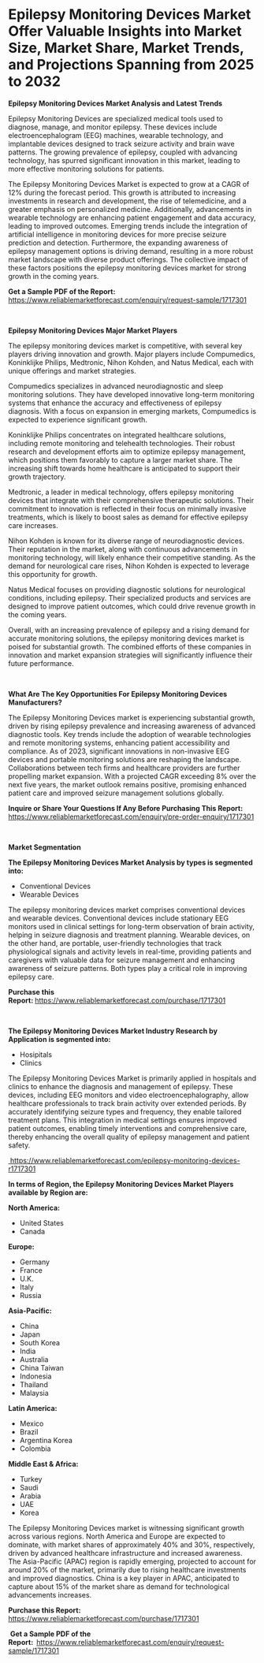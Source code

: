 <p><h1>Epilepsy Monitoring Devices Market Offer Valuable Insights into Market Size, Market Share, Market Trends, and Projections Spanning from 2025 to 2032</h1></p><p><strong>Epilepsy Monitoring Devices Market Analysis and Latest Trends</strong></p>
<p><p>Epilepsy Monitoring Devices are specialized medical tools used to diagnose, manage, and monitor epilepsy. These devices include electroencephalogram (EEG) machines, wearable technology, and implantable devices designed to track seizure activity and brain wave patterns. The growing prevalence of epilepsy, coupled with advancing technology, has spurred significant innovation in this market, leading to more effective monitoring solutions for patients.</p><p>The Epilepsy Monitoring Devices Market is expected to grow at a CAGR of 12% during the forecast period. This growth is attributed to increasing investments in research and development, the rise of telemedicine, and a greater emphasis on personalized medicine. Additionally, advancements in wearable technology are enhancing patient engagement and data accuracy, leading to improved outcomes. Emerging trends include the integration of artificial intelligence in monitoring devices for more precise seizure prediction and detection. Furthermore, the expanding awareness of epilepsy management options is driving demand, resulting in a more robust market landscape with diverse product offerings. The collective impact of these factors positions the epilepsy monitoring devices market for strong growth in the coming years.</p></p>
<p><strong>Get a Sample PDF of the Report:&nbsp;</strong> <a href="https://www.reliablemarketforecast.com/enquiry/request-sample/1717301?utm_campaign=2753&utm_medium=2&utm_source=Github&utm_content=ia&utm_term=13042025&utm_id=epilepsy-monitoring-devices">https://www.reliablemarketforecast.com/enquiry/request-sample/1717301</a></p>
<p>&nbsp;</p>
<p><strong>Epilepsy Monitoring Devices Major Market Players</strong></p>
<p><p>The epilepsy monitoring devices market is competitive, with several key players driving innovation and growth. Major players include Compumedics, Koninklijke Philips, Medtronic, Nihon Kohden, and Natus Medical, each with unique offerings and market strategies.</p><p>Compumedics specializes in advanced neurodiagnostic and sleep monitoring solutions. They have developed innovative long-term monitoring systems that enhance the accuracy and effectiveness of epilepsy diagnosis. With a focus on expansion in emerging markets, Compumedics is expected to experience significant growth.</p><p>Koninklijke Philips concentrates on integrated healthcare solutions, including remote monitoring and telehealth technologies. Their robust research and development efforts aim to optimize epilepsy management, which positions them favorably to capture a larger market share. The increasing shift towards home healthcare is anticipated to support their growth trajectory.</p><p>Medtronic, a leader in medical technology, offers epilepsy monitoring devices that integrate with their comprehensive therapeutic solutions. Their commitment to innovation is reflected in their focus on minimally invasive treatments, which is likely to boost sales as demand for effective epilepsy care increases.</p><p>Nihon Kohden is known for its diverse range of neurodiagnostic devices. Their reputation in the market, along with continuous advancements in monitoring technology, will likely enhance their competitive standing. As the demand for neurological care rises, Nihon Kohden is expected to leverage this opportunity for growth.</p><p>Natus Medical focuses on providing diagnostic solutions for neurological conditions, including epilepsy. Their specialized products and services are designed to improve patient outcomes, which could drive revenue growth in the coming years.</p><p>Overall, with an increasing prevalence of epilepsy and a rising demand for accurate monitoring solutions, the epilepsy monitoring devices market is poised for substantial growth. The combined efforts of these companies in innovation and market expansion strategies will significantly influence their future performance.</p></p>
<p>&nbsp;</p>
<p><strong>What Are The Key Opportunities For Epilepsy Monitoring Devices Manufacturers?</strong></p>
<p><p>The Epilepsy Monitoring Devices market is experiencing substantial growth, driven by rising epilepsy prevalence and increasing awareness of advanced diagnostic tools. Key trends include the adoption of wearable technologies and remote monitoring systems, enhancing patient accessibility and compliance. As of 2023, significant innovations in non-invasive EEG devices and portable monitoring solutions are reshaping the landscape. Collaborations between tech firms and healthcare providers are further propelling market expansion. With a projected CAGR exceeding 8% over the next five years, the market outlook remains positive, promising enhanced patient care and improved seizure management solutions globally.</p></p>
<p><strong>Inquire or Share Your Questions If Any Before Purchasing This Report:</strong> <a href="https://www.reliablemarketforecast.com/enquiry/pre-order-enquiry/1717301?utm_campaign=2753&utm_medium=2&utm_source=Github&utm_content=ia&utm_term=13042025&utm_id=epilepsy-monitoring-devices">https://www.reliablemarketforecast.com/enquiry/pre-order-enquiry/1717301</a></p>
<p>&nbsp;</p>
<p><strong>Market Segmentation</strong></p>
<p><strong>The Epilepsy Monitoring Devices Market Analysis by types is segmented into:</strong></p>
<p><ul><li>Conventional Devices</li><li>Wearable Devices</li></ul></p>
<p><p>The epilepsy monitoring devices market comprises conventional devices and wearable devices. Conventional devices include stationary EEG monitors used in clinical settings for long-term observation of brain activity, helping in seizure diagnosis and treatment planning. Wearable devices, on the other hand, are portable, user-friendly technologies that track physiological signals and activity levels in real-time, providing patients and caregivers with valuable data for seizure management and enhancing awareness of seizure patterns. Both types play a critical role in improving epilepsy care.</p></p>
<p><strong>Purchase this Report:&nbsp;</strong><a href="https://www.reliablemarketforecast.com/purchase/1717301?utm_campaign=2753&utm_medium=2&utm_source=Github&utm_content=ia&utm_term=13042025&utm_id=epilepsy-monitoring-devices">https://www.reliablemarketforecast.com/purchase/1717301</a></p>
<p>&nbsp;</p>
<p><strong>The Epilepsy Monitoring Devices Market Industry Research by Application is segmented into:</strong></p>
<p><ul><li>Hosipitals</li><li>Clinics</li></ul></p>
<p><p>The Epilepsy Monitoring Devices Market is primarily applied in hospitals and clinics to enhance the diagnosis and management of epilepsy. These devices, including EEG monitors and video electroencephalography, allow healthcare professionals to track brain activity over extended periods. By accurately identifying seizure types and frequency, they enable tailored treatment plans. This integration in medical settings ensures improved patient outcomes, enabling timely interventions and comprehensive care, thereby enhancing the overall quality of epilepsy management and patient safety.</p></p>
<p><a href="https://www.reliablemarketforecast.com/epilepsy-monitoring-devices-r1717301?utm_campaign=2753&utm_medium=2&utm_source=Github&utm_content=ia&utm_term=13042025&utm_id=epilepsy-monitoring-devices">&nbsp;https://www.reliablemarketforecast.com/epilepsy-monitoring-devices-r1717301</a></p>
<p><strong>In terms of Region, the Epilepsy Monitoring Devices Market Players available by Region are:</strong></p>
<p>
    <p> <strong> North America: </strong>
        <ul>
            <li>United States</li>
            <li>Canada</li>
        </ul>
        </p> 
    <p> <strong> Europe: </strong>
        <ul>
            <li>Germany</li>
            <li>France</li>
            <li>U.K.</li>
            <li>Italy</li>
            <li>Russia</li>
        </ul>
        </p> 
    <p> <strong> Asia-Pacific: </strong>
        <ul>
            <li>China</li>
            <li>Japan</li>
            <li>South Korea</li>
            <li>India</li>
            <li>Australia</li>
            <li>China Taiwan</li>
            <li>Indonesia</li>
            <li>Thailand</li>
            <li>Malaysia</li>
        </ul>
        </p> 
    <p> <strong> Latin America: </strong>
        <ul>
            <li>Mexico</li>
            <li>Brazil</li>
            <li>Argentina Korea</li>
            <li>Colombia</li>
        </ul>
        </p> 
    <p> <strong> Middle East & Africa: </strong>
        <ul>
            <li>Turkey</li>
            <li>Saudi</li>
            <li>Arabia</li>
            <li>UAE</li>
            <li>Korea</li>
        </ul>
    </p>
    </p>
<p><p>The Epilepsy Monitoring Devices market is witnessing significant growth across various regions. North America and Europe are expected to dominate, with market shares of approximately 40% and 30%, respectively, driven by advanced healthcare infrastructure and increased awareness. The Asia-Pacific (APAC) region is rapidly emerging, projected to account for around 20% of the market, primarily due to rising healthcare investments and improved diagnostics. China is a key player in APAC, anticipated to capture about 15% of the market share as demand for technological advancements increases.</p></p>
<p><strong>Purchase this Report: </strong><a href="https://www.reliablemarketforecast.com/purchase/1717301?utm_campaign=2753&utm_medium=2&utm_source=Github&utm_content=ia&utm_term=13042025&utm_id=epilepsy-monitoring-devices">https://www.reliablemarketforecast.com/purchase/1717301</a></p>
<p>&nbsp;<strong>Get a Sample PDF of the Report:&nbsp;&nbsp;</strong><a href="https://www.reliablemarketforecast.com/enquiry/request-sample/1717301?utm_campaign=2753&utm_medium=2&utm_source=Github&utm_content=ia&utm_term=13042025&utm_id=epilepsy-monitoring-devices">https://www.reliablemarketforecast.com/enquiry/request-sample/1717301</a></p>
<p><strong></strong></p>
<p><p></p><p></p><p></p></p>